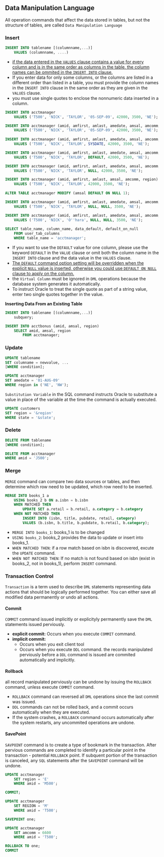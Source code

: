 ## Data Manipulation Language

All operation commands that affect the data stored in tables, but not the structure of tables, are called `Data Manipulation Language`



### Insert

```sql
INSERT INTO tablename [(columnname,...)]
	VALUES (columnname, ....)
```

- <u>if the data  entered in the `VALUES` clause contains a value for every column and is in the same order as columns in the table. the column names can be ommited in the `INSERT INTO` clause.</u>
- If you enter data for only some columns, or the columns are listed in a different order than listed in a table, you must provide the column names in the `INSERT INTO` clause in the same order as they are given in the `VALUES` clause.
- you must use single quotes to enclose the nonnumeric data inserted in a column.

```sql
INSERT INTO acctmanager
	VALUES ('T500', 'NICK', 'TAYLOR', '05-SEP-09', 42000, 3500, 'NE');

INSERT INTO acctmanager (amid, amfirst, amlast, amedate, amsal, amcomm, region)
	VALUES ('T500', 'NICK', 'TAYLOR', '05-SEP-09', 42000, 3500, 'NE');
	
INSERT INTO acctmanager (amid, amfirst, amlast, amedate, amsal, amcomm, region)
	VALUES ('T500', 'NICK', 'TAYLOR', SYSDATE, 42000, 3500, 'NE');

INSERT INTO acctmanager (amid, amfirst, amlast, amedate, amsal, amcomm, region)
	VALUES ('T500', 'NICK', 'TAYLOR', DEFAULT, 42000, 3500, 'NE');

INSERT INTO acctmanager (amid, amfirst, amlast, amedate, amsal, amcomm, region)
	VALUES ('T500', 'NICK', 'TAYLOR', NULL, 42000, 3500, 'NE');

INSERT INTO acctmanager (amid, amfirst, amlast, amsal, amcomm, region)
	VALUES ('T500', 'NICK', 'TAYLOR', 42000, 3500, 'NE');
	
ALTER TABLE acctmanager MODIFY (amsal DEFAULT ON NULL 1);

INSERT INTO acctmanager (amid, amfirst, amlast, amedate, amsal, amcomm, region)
	VALUES ('T500', 'NICK', 'TAYLOR', NULL, NULL, 3500, 'NE');

INSERT INTO acctmanager (amid, amfirst, amlast, amedate, amsal, amcomm, region)
	VALUES ('T500', 'NICK', 'O''hara', NULL, NULL, 3500, 'NE');
	
SELECT table_name, column_name, data_default, default_on_null 
	FROM user_tab_columns
	WHERE table_name = 'acctmanager';
```

- If you want to use the `DEFAULT` value for one column, please use the keyword `DEFAULT` in the `VALUE` clause or omit both the column name in the `INSERT INTO` clause and the data value in the `VALUES` clause.
- <u>The `DEFAULT` command option setting will be overridden when the explicit `NULL` value is inserted, otherwise you could use `DEFAULT ON NULL` clause to apply on the column.</u>
- the `Virtual Column` must be ignored in `DML` operations because the database system generates it automatically.
- To instruct Oracle to treat the single quote as part of a string value, enter two single quotes together in the value.

**Inserting Data From an Existing Table**

```sql
INSERT INTO tablename [(columnname,...)]
	subquery;

INSERT INTO acctbonus (amid, amsal, region)
	SELECT amid, amsal, region
		FROM acctmanager;
```



### Update

```sql
UPDATE tablename
SET columname = newvalue, ...
[WHERE condition];

UPDATE acctmanager
SET amedate = '01-AUG-09'
WHERE region in ('NE', 'NW');
```

`Substitution Variable` in the SQL command instructs Oracle to substitute a value in place of the variable at the time the command is actually executed.

```sql
UPDATE customers
SET region = '&region'
WHERE state = '&state';
```



### Delete

```sql
DELETE FROM tablename
[WHERE condition];

DELETE FROM acctmanager
WHERE amid = 'J500';
```



### Merge

`MERGE` command can compare two data sources or tables, and then determine which row need to be updated, which row need to be inserted.

```sql
MERGE INTO books_1 a
	USING books_2 b ON a.isbn = b.isbn
	WHEN MATCHED THEN
		UPDATE SET a.retail = b.retail, a.category = b.category
	WHEN NOT MATCHED THEN
		INSERT INTO (isbn, title, pubdate, retail, category) 
		VALUES (b.isbn, b.title, b.pubdate, b.retail, b.category);
```

- `MERGE INTO books_1`: books_1 is to be changed
- `USING books_2`: books_2 provides the data to update or insert into books_1.
- `WHEN MATCHED THEN`: if a row match based on isbn is discovered, excute the `UPDATE` command.
- `WHEN NOT MATCHED THEN`: If no match is not found based on isbn (exist in books_2, not in books_1), perform `INSERT` command.



### Transaction Control

`Transaction` is a term used to describe `DML` statements representing data actions that should be logically performed together. You can either save all modified data permanently or undo all actions.

#### Commit

`COMMIT` command issued implicitly or explicityly permanently save the `DML` statements issued perviously.

- **explicit commit:** Occurs when you execute `COMMIT` command.
- **implicit commit:** 
  - Occurs when you exit client tool
  - Occurs when you execute `DDL` command. the records manipulated perviously before a `DDL` command is issued are commited automatically and implicitly.

#### Rollback

all record manipulated perviously can be undone by issuing  the `ROLLBACK` command, unless execute `COMMIT` command.

- `ROLLBACK` command can reversed all `DML` operations since the last commit was issued.
- `DDL` commands can not be rolled back, and a commit occurs automatically when they are executed.
- If the system crashes, a `ROLLBACK` command occurs automatically after the system restarts, any uncommited operations are undone.

#### SavePoint

`SAVPOINT` command is to create a type of bookmark in the transaction. After pervious commands are completed to identify a particular point in the transaction - potential `ROLLBACK` point. If subquent portion of the transaction is canceled, any `SQL` statements after the `SAVEPOINT` command will be undone.

```sql
UPDATE acctmanager 
	SET region = 'E'
	WHERE amid = 'M500';

COMMIT;

UPDATE acctmanager
	SET REGION = 'M'
	WHERE amid = 'T500';

SAVEPOINT one;

UPDATE acctmanager
	SET amcomm = 6600
	WHERE amid = 'T500';

ROLLBACK TO one;
COMMIT
```

